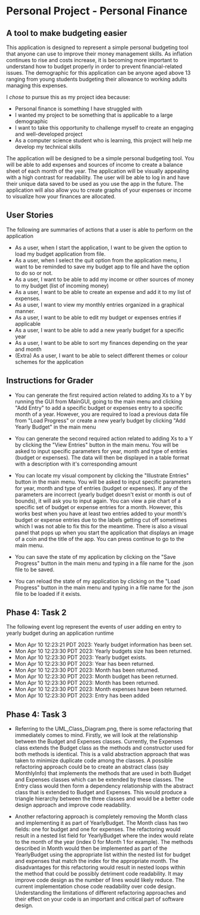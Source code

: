 # Personal Project - Personal Finance

## A tool to make budgeting easier

This application is designed to represent a simple personal
budgeting tool that anyone can use to improve their money management skills.
As inflation continues to rise and costs increase, it is becoming more important
to understand how to budget properly in order to prevent financial-related issues.
The demographic for this application can be anyone aged above 13 ranging from young
students budgeting their allowance to working adults managing this expenses.


I *chose* to pursue this as my project idea because:
- Personal finance is something I have struggled with
- I wanted my project to be something that is applicable to a large demographic 
- I want to take this opportunity to challenge myself to create an engaging and well-developed project
- As a computer science student who is learning, this project will help me develop my technical skills

The application will be designed to be a simple personal budgeting tool. You will be able to
add expenses and sources of income to create a balance sheet of each month of the year.
The application will be visually appealing with a high contrast for readability.
The user will be able to log in and have their unique data saved to be used as you use the app in the future.
The application will also allow you to create graphs of your expenses or income
to visualize how your finances are allocated.


## User Stories

The following are summaries of actions that a user is able to perform
on the application

- As a user, when I start the application, I want to be given the option to load my budget application from file.
- As a user, when I select the quit option from the application menu, I want to be reminded to save my budget app to file and have the option to do so or not.
- As a user, I want to be able to add my income or other sources of money to my budget (list of incoming money)
- As a user, I want to be able to create an expense and add it to my list of expenses.
- As a user, I want to view my monthly entries organized in a graphical manner.
- As a user, I want to be able to edit my budget or expenses entries if applicable
- As a user, I want to be able to add a new yearly budget for a specific year
- As a user, I want to be able to sort my finances depending on the year and month
- (Extra) As a user, I want to be able to select different themes or colour schemes for the application

## Instructions for Grader

- You can generate the first required action related to adding Xs to a Y by running the GUI from MainGUI, going to the main menu
and clicking "Add Entry" to add a specific budget or expenses entry to a specific month of a year. However, you are required to load a previous
data file from "Load Progress" or create a new yearly budget by clicking "Add Yearly Budget" in the main menu


- You can generate the second required action related to adding Xs to a Y by clicking the "View Entries" button in the main menu. You will be asked
to input specific parameters for year, month and type of entries (budget or expenses). The data will then be displayed in a table format with
a description with it's corresponding amount


- You can locate my visual component by clicking the "Illustrate Entries" button in the main menu. You will be asked to input specific parameters for year, month and type of entries (budget or expenses).
If any of the parameters are incorrect (yearly budget doesn't exist or month is out of bounds), it will ask you to input again. You can view a
pie chart of a specific set of budget or expense entries for a month. However, this works best when you have at least two entries added to your month's 
budget or expense entries due to the labels getting cut off sometimes which I was not able to fix this for the meantime. There is also a visual panel
that pops up when you start the application that displays an image of a coin and the title of the app. You can press continue to go to the main
menu.


- You can save the state of my application by clicking on the "Save Progress" button in the main menu and typing in a file name for the .json
file to be saved.


- You can reload the state of my application by clicking on the "Load Progress" button in the main menu and typing in a file name for the .json
  file to be loaded if it exists.

## Phase 4: Task 2
The following event log represent the events of user adding en entry to yearly budget during an application runtime
- Mon Apr 10 12:23:21 PDT 2023:
  Yearly budget information has been set.
- Mon Apr 10 12:23:30 PDT 2023:
  Yearly budgets size has been returned.
- Mon Apr 10 12:23:30 PDT 2023:
  Yearly budget exists.
- Mon Apr 10 12:23:30 PDT 2023:
  Year has been returned.
- Mon Apr 10 12:23:30 PDT 2023:
  Month has been returned.
- Mon Apr 10 12:23:30 PDT 2023:
  Month budget has been returned.
- Mon Apr 10 12:23:30 PDT 2023:
  Month has been returned.
- Mon Apr 10 12:23:30 PDT 2023:
  Month expenses have been returned.
- Mon Apr 10 12:23:30 PDT 2023:
  Entry has been added

## Phase 4: Task 3
- Referring to the UML_Class_Diagram.png, there is some refactoring that immediately comes to mind. Firstly, we will look at the relationship
between the Budget and Expenses classes. Currently, the Expenses class extends the Budget class as the methods and constructor used for both methods
is identical. This is a valid abstraction approach that was taken to minimize duplicate code among the classes. A possible refactoring approach could
be to create an abstract class (say MonthlyInfo) that implements the methods that are used in both Budget and Expenses classes which can be 
extended by these classes. The Entry class would then form a dependency relationship with the abstract class that is extended to Budget and Expenses. 
This would produce a triangle hierarchy between the three classes and would be a better code design approach and
improve code readability.


- Another refactoring approach is completely removing the Month class and implementing it as part of YearlyBudget. The Month class has two fields:
one for budget and one for expenses. The refactoring would result in a nested list field for YearlyBudget where the index would relate to the
month of the year (index 0 for Month 1 for example). The methods described in Month would then be implemented as part of the YearlyBudget using
the appropriate list within the nested list for budget and expenses that match the index for the appropriate month. The disadvantages for this
refactoring would result in nested loops within the method that could be possibly detriment code readability. It may improve code design as the
number of lines would likely reduce. The current implementation chose code readability over code design. Understanding the limitations of
different refactoring approaches and their effect on your code is an important and critical part of software design.
